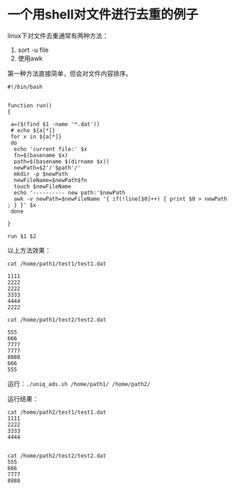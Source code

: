 # 一个用shell对文件进行去重的例子

linux下对文件去重通常有两种方法：

1. sort -u file
2. 使用awk

第一种方法直接简单，但会对文件内容排序。

	#!/bin/bash


	function run()
	{

	 a=($(find $1 -name '*.dat'))
	 # echo ${a[*]}
	 for x in ${a[*]}
	 do
	  echo 'current file:' $x
	  fn=$(basename $x)
	  path=$(basename $(dirname $x))
	  newPath=$2'/'$path'/'
	  mkdir -p $newPath
	  newFileName=$newPath$fn
	  touch $newFileName
	  echo '---------- new path:'$newPath
	  awk -v newPath=$newFileName '{ if(!line[$0]++) { print $0 > newPath ; } }' $x
	 done

	}

	run $1 $2



以上方法效果：

	cat /home/path1/test1/test1.dat

	1111
	2222
	2222
	3333
	4444
	2222

	cat /home/path1/test2/test2.dat

	555
	666
	7777
	7777
	8888
	666
	555

运行：` ./uniq_ads.sh /home/path1/ /home/path2/ `

运行结果：

	cat /home/path2/test1/test1.dat
	1111
	2222
	3333
	4444


	cat /home/path2/test2/test2.dat
	555
	666
	7777
	8888

